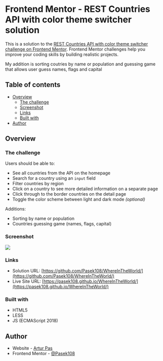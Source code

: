 # Frontend Mentor - REST Countries API with color theme switcher solution

This is a solution to the [REST Countries API with color theme switcher challenge on Frontend Mentor](https://www.frontendmentor.io/challenges/rest-countries-api-with-color-theme-switcher-5cacc469fec04111f7b848ca). Frontend Mentor challenges help you improve your coding skills by building realistic projects. 

My addition is sorting coutries by name or population and guessing game that allows user guess names, flags and capital

## Table of contents

- [Overview](#overview)
  - [The challenge](#the-challenge)
  - [Screenshot](#screenshot)
  - [Links](#links)
  - [Built with](#built-with)
- [Author](#author)

## Overview

### The challenge

Users should be able to:

- See all countries from the API on the homepage
- Search for a country using an `input` field
- Filter countries by region
- Click on a country to see more detailed information on a separate page
- Click through to the border countries on the detail page
- Toggle the color scheme between light and dark mode *(optional)*

Additions:
- Sorting by name or population
- Countries guessing game (names, flags, capital)

### Screenshot

![](./screenshot.jpg)

### Links

- Solution URL: [https://github.com/Pasek108/WhereInTheWorld/](https://github.com/Pasek108/WhereInTheWorld/)
- Live Site URL: [https://pasek108.github.io/WhereInTheWorld/](https://pasek108.github.io/WhereInTheWorld/)

### Built with

- HTML5
- LESS
- JS (ECMAScript 2018)

## Author

- Website - [Artur Pas](https://pas-artur.000webhostapp.com)
- Frontend Mentor - [@Pasek108](https://www.frontendmentor.io/profile/Pasek108)